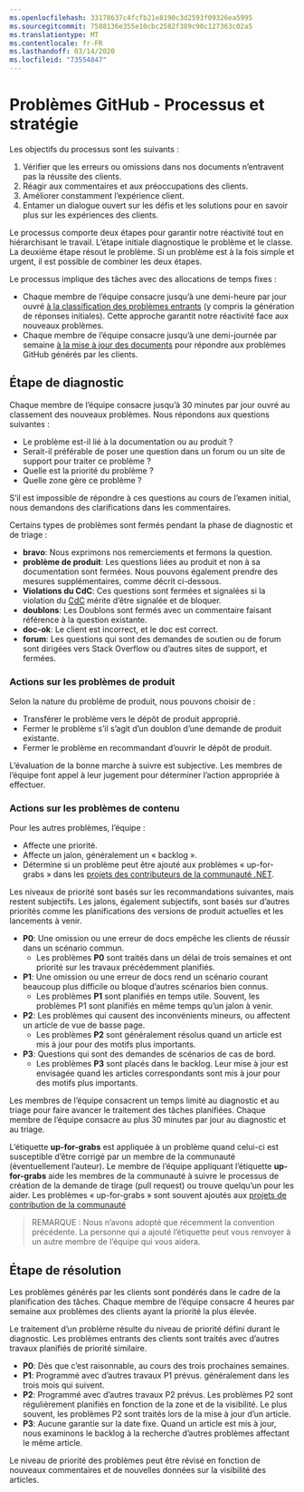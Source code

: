 ```yaml
---
ms.openlocfilehash: 33178637c4fcfb21e8190c3d2593f09326ea5995
ms.sourcegitcommit: 7588136e355e10cbc2582f389c90c127363c02a5
ms.translationtype: MT
ms.contentlocale: fr-FR
ms.lasthandoff: 03/14/2020
ms.locfileid: "73554847"
---
```

# <a name="github-issues-process-and-policy"></a>Problèmes GitHub - Processus et stratégie

Les objectifs du processus sont les suivants :

1. Vérifier que les erreurs ou omissions dans nos documents n’entravent pas la réussite des clients.
1. Réagir aux commentaires et aux préoccupations des clients.
1. Améliorer constamment l’expérience client.
1. Entamer un dialogue ouvert sur les défis et les solutions pour en savoir plus sur les expériences des clients.

Le processus comporte deux étapes pour garantir notre réactivité tout en hiérarchisant le travail. L’étape initiale diagnostique le problème et le classe. La deuxième étape résout le problème. Si un problème est à la fois simple et urgent, il est possible de combiner les deux étapes.

Le processus implique des tâches avec des allocations de temps fixes :

- Chaque membre de l’équipe consacre jusqu’à une demi-heure par jour ouvré [à la classification des problèmes entrants](#diagnosis-phase) (y compris la génération de réponses initiales). Cette approche garantit notre réactivité face aux nouveaux problèmes.
- Chaque membre de l’équipe consacre jusqu’à une demi-journée par semaine [à la mise à jour des documents](#resolution-phase) pour répondre aux problèmes GitHub générés par les clients.

## <a name="diagnosis-phase"></a>Étape de diagnostic

Chaque membre de l’équipe consacre jusqu’à 30 minutes par jour ouvré au classement des nouveaux problèmes. Nous répondons aux questions suivantes :

- Le problème est-il lié à la documentation ou au produit ?
- Serait-il préférable de poser une question dans un forum ou un site de support pour traiter ce problème ?
- Quelle est la priorité du problème ?
- Quelle zone gère ce problème ?

S’il est impossible de répondre à ces questions au cours de l’examen initial, nous demandons des clarifications dans les commentaires.

Certains types de problèmes sont fermés pendant la phase de diagnostic et de triage :

- **bravo**: Nous exprimons nos remerciements et fermons la question.
- **problème de produit**: Les questions liées au produit et non à sa documentation sont fermées. Nous pouvons également prendre des mesures supplémentaires, comme décrit ci-dessous.
- **Violations du CdC**: Ces questions sont fermées et signalées si la violation du [CdC](https://dotnetfoundation.org/code-of-conduct) mérite d’être signalée et de bloquer.
- **doublons**: Les Doublons sont fermés avec un commentaire faisant référence à la question existante.
- **doc-ok**: Le client est incorrect, et le doc est correct.
- **forum**: Les questions qui sont des demandes de soutien ou de forum sont dirigées vers Stack Overflow ou d’autres sites de support, et fermées.

### <a name="actions-on-product-issues"></a>Actions sur les problèmes de produit

Selon la nature du problème de produit, nous pouvons choisir de :

- Transférer le problème vers le dépôt de produit approprié.
- Fermer le problème s’il s’agit d’un doublon d’une demande de produit existante.
- Fermer le problème en recommandant d’ouvrir le dépôt de produit.

L’évaluation de la bonne marche à suivre est subjective. Les membres de l’équipe font appel à leur jugement pour déterminer l’action appropriée à effectuer.

### <a name="actions-on-content-issues"></a>Actions sur les problèmes de contenu

Pour les autres problèmes, l’équipe :

- Affecte une priorité.
- Affecte un jalon, généralement un « backlog ».
- Détermine si un problème peut être ajouté aux problèmes « up-for-grabs » dans les [projets des contributeurs de la communauté .NET](https://github.com/dotnet/docs/projects/35).

Les niveaux de priorité sont basés sur les recommandations suivantes, mais restent subjectifs. Les jalons, également subjectifs, sont basés sur d’autres priorités comme les planifications des versions de produit actuelles et les lancements à venir.

- **P0**: Une omission ou une erreur de docs empêche les clients de réussir dans un scénario commun.
  - Les problèmes **P0** sont traités dans un délai de trois semaines et ont priorité sur les travaux précédemment planifiés.
- **P1**: Une omission ou une erreur de docs rend un scénario courant beaucoup plus difficile ou bloque d’autres scénarios bien connus.
  - Les problèmes **P1** sont planifiés en temps utile. Souvent, les problèmes P1 sont planifiés en même temps qu’un jalon à venir.
- **P2**: Les problèmes qui causent des inconvénients mineurs, ou affectent un article de vue de basse page.
  - Les problèmes **P2** sont généralement résolus quand un article est mis à jour pour des motifs plus importants.
- **P3**: Questions qui sont des demandes de scénarios de cas de bord.
  - Les problèmes **P3** sont placés dans le backlog. Leur mise à jour est envisagée quand les articles correspondants sont mis à jour pour des motifs plus importants.

Les membres de l’équipe consacrent un temps limité au diagnostic et au triage pour faire avancer le traitement des tâches planifiées. Chaque membre de l’équipe consacre au plus 30 minutes par jour au diagnostic et au triage.

L’étiquette **up-for-grabs** est appliquée à un problème quand celui-ci est susceptible d’être corrigé par un membre de la communauté (éventuellement l’auteur). Le membre de l’équipe appliquant l’étiquette **up-for-grabs** aide les membres de la communauté à suivre le processus de création de la demande de tirage (pull request) ou trouve quelqu’un pour les aider. Les problèmes « up-for-grabs » sont souvent ajoutés aux [projets de contribution de la communauté ](https://github.com/dotnet/docs/projects/35)

> REMARQUE : Nous n’avons adopté que récemment la convention précédente. La personne qui a ajouté l’étiquette peut vous renvoyer à un autre membre de l’équipe qui vous aidera.

## <a name="resolution-phase"></a>Étape de résolution

Les problèmes générés par les clients sont pondérés dans le cadre de la planification des tâches. Chaque membre de l’équipe consacre 4 heures par semaine aux problèmes des clients ayant la priorité la plus élevée.

Le traitement d’un problème résulte du niveau de priorité défini durant le diagnostic. Les problèmes entrants des clients sont traités avec d’autres travaux planifiés de priorité similaire.

- **P0**: Dès que c’est raisonnable, au cours des trois prochaines semaines.
- **P1**: Programmé avec d’autres travaux P1 prévus. généralement dans les trois mois qui suivent.
- **P2**: Programmé avec d’autres travaux P2 prévus. Les problèmes P2 sont régulièrement planifiés en fonction de la zone et de la visibilité. Le plus souvent, les problèmes P2 sont traités lors de la mise à jour d’un article.
- **P3**: Aucune garantie sur la date fixe. Quand un article est mis à jour, nous examinons le backlog à la recherche d’autres problèmes affectant le même article.

Le niveau de priorité des problèmes peut être révisé en fonction de nouveaux commentaires et de nouvelles données sur la visibilité des articles.
